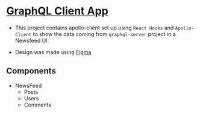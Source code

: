 # [GraphQL Client App](https://drive.google.com/file/d/13LOzJs9JdGHH3tMOh5yyboxN2V9LJx9h/view?usp=sharing)
- This project contains apollo-client set up using `React Hooks` and `Apollo-Client` to show the data coming from `graphql-server` project in a Newsfeed UI.

- Design was made using [Figma](https://www.figma.com/file/mh1Vg59fkB48cTTHXhBnAV/Newsfeed?node-id=0%3A1)

## Components
- NewsFeed
  -  Posts
  -  Users
  -  Comments
